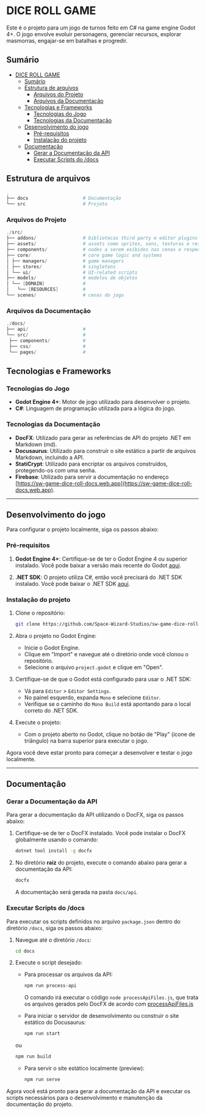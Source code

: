 # DICE ROLL GAME

Este é o projeto para um jogo de turnos feito em C# na game engine Godot 4+. O jogo envolve evoluir personagens, gerenciar recursos, explorar masmorras, engajar-se em batalhas e progredir.

## Sumário

- [DICE ROLL GAME](#dice-roll-game)
  - [Sumário](#sumário)
  - [Estrutura de arquivos](#estrutura-de-arquivos)
    - [Arquivos do Projeto](#arquivos-do-projeto)
    - [Arquivos da Documentação](#arquivos-da-documentação)
  - [Tecnologias e Frameworks](#tecnologias-e-frameworks)
    - [Tecnologias do Jogo](#tecnologias-do-jogo)
    - [Tecnologias da Documentação](#tecnologias-da-documentação)
  - [Desenvolvimento do jogo](#desenvolvimento-do-jogo)
    - [Pré-requisitos](#pré-requisitos)
    - [Instalação do projeto](#instalação-do-projeto)
  - [Documentação](#documentação)
    - [Gerar a Documentação da API](#gerar-a-documentação-da-api)
    - [Executar Scripts do /docs](#executar-scripts-do-docs)

## Estrutura de arquivos

```powershell
.
├── docs                    # Documentação
└── src                     # Projeto
```

### Arquivos do Projeto

```powershell
./src/
├── addons/                 # bibliotecas third party e editor plugins
├── assets/                 # assets como sprites, sons, texturas e respectivos arquivos de configuração
├── components/             # nodes a serem exibidos nas cenas e respectivos arquivos de
├── core/                   # core game logic and systems
│ ├── managers/             # game managers
│ ├── stores/               # singletons
│ └── ui/                   # UI-related scripts
├── models/                 # modelos de objetos
│ └── [DOMAIN]              #
│   └── [RESOURCES]         #
└── scenes/                 # cenas do jogo
```

### Arquivos da Documentação

```powershell
./docs/
├── api/                    #
└── src/                    #
 ├── components/            #
 ├── css/                   #
 └── pages/                 #

```

## Tecnologias e Frameworks

### Tecnologias do Jogo

- **Godot Engine 4+**: Motor de jogo utilizado para desenvolver o projeto.
- **C#**: Linguagem de programação utilizada para a lógica do jogo.

### Tecnologias da Documentação

- **DocFX**: Utilizado para gerar as referências de API do projeto .NET em Markdown (md).
- **Docusaurus**: Utilizado para construir o site estático a partir de arquivos Markdown, incluindo a API.
- **StatiCrypt**: Utilizado para encriptar os arquivos construídos, protegendo-os com uma senha.
- **Firebase**: Utilizado para servir a documentação no endereço [https://sw-game-dice-roll-docs.web.app](https://sw-game-dice-roll-docs.web.app).

---

## Desenvolvimento do jogo

Para configurar o projeto localmente, siga os passos abaixo:

### Pré-requisitos

1. **Godot Engine 4+**: Certifique-se de ter o Godot Engine 4 ou superior instalado. Você pode baixar a versão mais recente do Godot [aqui](https://godotengine.org/download).

2. **.NET SDK**: O projeto utiliza C#, então você precisará do .NET SDK instalado. Você pode baixar o .NET SDK [aqui](https://dotnet.microsoft.com/download).

### Instalação do projeto

1. Clone o repositório:

   ```sh
   git clone https://github.com/Space-Wizard-Studios/sw-game-dice-roll.git
   ```

2. Abra o projeto no Godot Engine:

   - Inicie o Godot Engine.
   - Clique em "Import" e navegue até o diretório onde você clonou o repositório.
   - Selecione o arquivo `project.godot` e clique em "Open".

3. Certifique-se de que o Godot está configurado para usar o .NET SDK:

   - Vá para `Editor` > `Editor Settings`.
   - No painel esquerdo, expanda `Mono` e selecione `Editor`.
   - Verifique se o caminho do `Mono Build` está apontando para o local correto do .NET SDK.

4. Execute o projeto:
   - Com o projeto aberto no Godot, clique no botão de "Play" (ícone de triângulo) na barra superior para executar o jogo.

Agora você deve estar pronto para começar a desenvolver e testar o jogo localmente.

---

## Documentação

### Gerar a Documentação da API

Para gerar a documentação da API utilizando o DocFX, siga os passos abaixo:

1. Certifique-se de ter o DocFX instalado. Você pode instalar o DocFX globalmente usando o comando:

   ```sh
   dotnet tool install -g docfx
   ```

2. No diretório **raiz** do projeto, execute o comando abaixo para gerar a documentação da API:

   ```sh
   docfx
   ```

   A documentação será gerada na pasta `docs/api`.

### Executar Scripts do /docs

Para executar os scripts definidos no arquivo `package.json` dentro do diretório `/docs`, siga os passos abaixo:

1. Navegue até o diretório `/docs`:

   ```sh
   cd docs
   ```

2. Execute o script desejado:

   - Para processar os arquivos da API:

     ```sh
     npm run process-api
     ```

     O comando irá executar o código `node processApiFiles.js`, que trata os arquivos gerados pelo DocFX de acordo com [processApiFiles.js](docs/processApiFiles.js)

   - Para iniciar o servidor de desenvolvimento ou construir o site estático do Docusaurus:

     ```sh
     npm run start
     ```

    ou

     ```sh
     npm run build
     ```

   - Para servir o site estático localmente (preview):

     ```sh
     npm run serve
     ```

Agora você está pronto para gerar a documentação da API e executar os scripts necessários para o desenvolvimento e manutenção da documentação do projeto.
